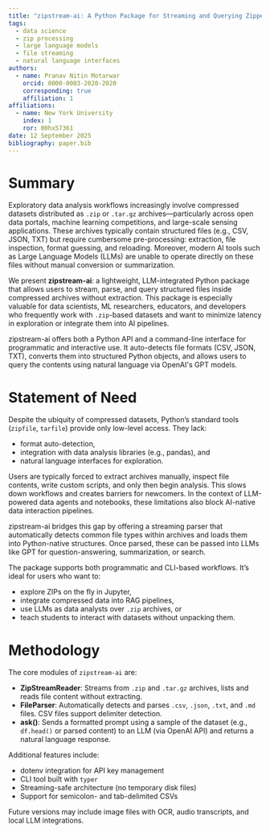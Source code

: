 ```yaml
---
title: "zipstream-ai: A Python Package for Streaming and Querying Zipped Datasets with LLMs"
tags:
  - data science
  - zip processing
  - large language models
  - file streaming
  - natural language interfaces
authors:
  - name: Pranav Nitin Motarwar
    orcid: 0000-0003-2020-2020
    corresponding: true
    affiliation: 1
affiliations:
  - name: New York University
    index: 1
    ror: 00hx57361
date: 12 September 2025
bibliography: paper.bib
---
```


# Summary

Exploratory data analysis workflows increasingly involve compressed datasets distributed as `.zip` or `.tar.gz` archives—particularly across open data portals, machine learning competitions, and large-scale sensing applications. These archives typically contain structured files (e.g., CSV, JSON, TXT) but require cumbersome pre-processing: extraction, file inspection, format guessing, and reloading. Moreover, modern AI tools such as Large Language Models (LLMs) are unable to operate directly on these files without manual conversion or summarization.

We present **zipstream-ai**: a lightweight, LLM-integrated Python package that allows users to stream, parse, and query structured files inside compressed archives without extraction. This package is especially valuable for data scientists, ML researchers, educators, and developers who frequently work with `.zip`-based datasets and want to minimize latency in exploration or integrate them into AI pipelines.

zipstream-ai offers both a Python API and a command-line interface for programmatic and interactive use. It auto-detects file formats (CSV, JSON, TXT), converts them into structured Python objects, and allows users to query the contents using natural language via OpenAI's GPT models.

# Statement of Need

Despite the ubiquity of compressed datasets, Python’s standard tools (`zipfile`, `tarfile`) provide only low-level access. They lack:

- format auto-detection,
- integration with data analysis libraries (e.g., pandas), and
- natural language interfaces for exploration.

Users are typically forced to extract archives manually, inspect file contents, write custom scripts, and only then begin analysis. This slows down workflows and creates barriers for newcomers. In the context of LLM-powered data agents and notebooks, these limitations also block AI-native data interaction pipelines.

zipstream-ai bridges this gap by offering a streaming parser that automatically detects common file types within archives and loads them into Python-native structures. Once parsed, these can be passed into LLMs like GPT for question-answering, summarization, or search.

The package supports both programmatic and CLI-based workflows. It’s ideal for users who want to:

- explore ZIPs on the fly in Jupyter,
- integrate compressed data into RAG pipelines,
- use LLMs as data analysts over `.zip` archives, or
- teach students to interact with datasets without unpacking them.

# Methodology

The core modules of `zipstream-ai` are:

- **ZipStreamReader**: Streams from `.zip` and `.tar.gz` archives, lists and reads file content without extracting.
- **FileParser**: Automatically detects and parses `.csv`, `.json`, `.txt`, and `.md` files. CSV files support delimiter detection.
- **ask()**: Sends a formatted prompt using a sample of the dataset (e.g., `df.head()` or parsed content) to an LLM (via OpenAI API) and returns a natural language response.

Additional features include:

- dotenv integration for API key management
- CLI tool built with `typer`
- Streaming-safe architecture (no temporary disk files)
- Support for semicolon- and tab-delimited CSVs

Future versions may include image files with OCR, audio transcripts, and local LLM integrations.


